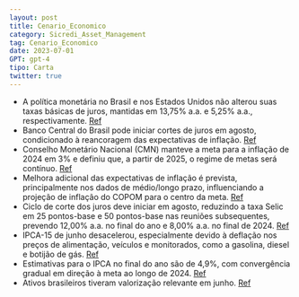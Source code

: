 ```yaml
---
layout: post
title: Cenario_Economico
category: Sicredi_Asset_Management
tag: Cenario_Economico
date: 2023-07-01
GPT: gpt-4
tipo: Carta
twitter: true
---
```


- A política monetária no Brasil e nos Estados Unidos não alterou suas taxas básicas de juros, mantidas em 13,75% a.a. e 5,25% a.a., respectivamente.
<a href="#" onclick="search_on_pdf('mantidas em 13,75% a.a. e 5,25% a.a., respectivamente.Diferentemente do último, que provavelmente e')">Ref</a>
- Banco Central do Brasil pode iniciar cortes de juros em agosto, condicionado à reancoragem das expectativas de inflação.
<a href="#" onclick="search_on_pdf('Segundo a ata publicado após a última decisão, a queda dosjuros, quando iniciada, deverá ocorrer de')">Ref</a>
- Conselho Monetário Nacional (CMN) manteve a meta para a inflação de 2024 em 3% e definiu que, a partir de 2025, o regime de metas será contínuo.
<a href="#" onclick="search_on_pdf('inflação e postergação do início do ciclo de cortes dos juros.Essa, entretanto, não foi a decisão d')">Ref</a>
- Melhora adicional das expectativas de inflação é prevista, principalmente nos dados de médio/longo prazo, influenciando a projeção de inflação do COPOM para o centro da meta.
<a href="#" onclick="search_on_pdf('básico com que trabalhamos. Antecipamos melhora adicionaldas expectativas de inflação, mais pronunc')">Ref</a>
- Ciclo de corte dos juros deve iniciar em agosto, reduzindo a taxa Selic em 25 pontos-base e 50 pontos-base nas reuniões subsequentes, prevendo 12,00% a.a. no final do ano e 8,00% a.a. no final de 2024.
<a href="#" onclick="search_on_pdf('base em agosto e 50 pontos-base nas reuniões subsequentes,encerrando o ano em 12,00% a.a. e 8,00% a')">Ref</a>
- IPCA-15 de junho desacelerou, especialmente devido à deflação nos preços de alimentação, veículos e monitorados, como a gasolina, diesel e botijão de gás.
<a href="#" onclick="search_on_pdf('IPCA de maio (de 0,23% para 0,04%), fundamentalmente,devido à deflação nos preços de alimentação no')">Ref</a>
- Estimativas para o IPCA no final do ano são de 4,9%, com convergência gradual em direção à meta ao longo de 2024. 
<a href="#" onclick="search_on_pdf('cenário o corte nos combustíveis recentemente anunciado pelaPetrobrás.Projetamos variação de 4,9% ')">Ref</a>
- Ativos brasileiros tiveram valorização relevante em junho.
<a href="#" onclick="search_on_pdf('Fonte: BloombergOs ativos brasileiros tiveram valorização relevante em junhoClassificação da infor')">Ref</a>
